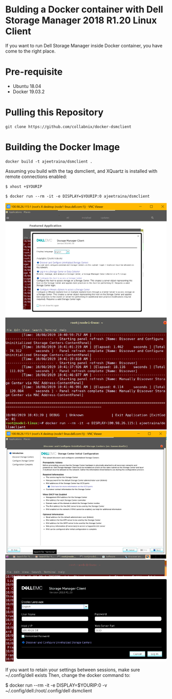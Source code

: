 # Bulding a Docker container with Dell Storage Manager 2018 R1.20 Linux Client

If you want to run Dell Storage Manager inside Docker container, you have come to the right place.

# Pre-requisite

- Ubuntu 18.04
- Docker 19.03.2 

# Pulling this Repository

```
git clone https://github.com/collabnix/docker-dsmclient
```

# Building the Docker Image

```
docker build -t ajeetraina/dsmclient .
```

Assuming you build with the tag dsmclient, and XQuartz is installed with remote connections enabled:

```
$ xhost +$YOURIP
```

```
$ docker run --rm -it -e DISPLAY=$YOURIP:0 ajeetraina/dsmclient
```

![My Image](https://github.com/collabnix/docker-dsmclient/blob/master/images/image1.png)
![My Image](https://github.com/collabnix/docker-dsmclient/blob/master/images/image2.png)
![My Image](https://github.com/collabnix/docker-dsmclient/blob/master/images/image3.png)
![My Image](https://github.com/collabnix/docker-dsmclient/blob/master/images/image4.png)

If you want to retain your settings between sessions, make sure ~/.config/dell exists
Then, change the docker command to:

$ docker run --rm -it -e DISPLAY=$YOURIP:0 -v ~/.config/dell:/root/.config/dell dsmclient
